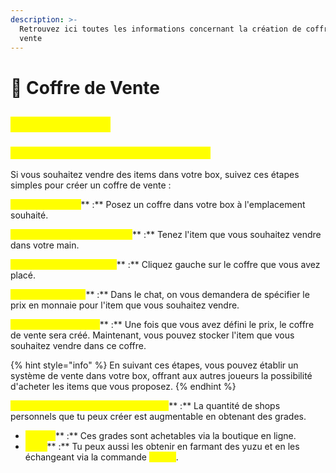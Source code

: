 ```yaml
---
description: >-
  Retrouvez ici toutes les informations concernant la création de coffre de
  vente
---
```


# 🎁 Coffre de Vente

## <mark style="color:yellow;">Coffre de Vente</mark>

### <mark style="color:yellow;">C</mark><mark style="color:yellow;">**réer un Coffre de Vente dans votre Box**</mark>

Si vous souhaitez vendre des items dans votre box, suivez ces étapes simples pour créer un coffre de vente : &#x20;

<mark style="color:yellow;">**Placez un Coffre**</mark>** :** Posez un coffre dans votre box à l'emplacement souhaité.

<mark style="color:yellow;">**Sélectionnez l'Item à Vendre**</mark>** :** Tenez l'item que vous souhaitez vendre dans votre main.

<mark style="color:yellow;">**Clic Gauche sur le Coffre**</mark>** :** Cliquez gauche sur le coffre que vous avez placé.

<mark style="color:yellow;">**Choisissez le Prix**</mark>** :** Dans le chat, on vous demandera de spécifier le prix en monnaie pour l'item que vous souhaitez vendre.

<mark style="color:yellow;">**Coffre de Vente Créé**</mark>** :** Une fois que vous avez défini le prix, le coffre de vente sera créé. Maintenant, vous pouvez stocker l'item que vous souhaitez vendre dans ce coffre.

{% hint style="info" %}
En suivant ces étapes, vous pouvez établir un système de vente dans votre box, offrant aux autres joueurs la possibilité d'acheter les items que vous proposez.
{% endhint %}

<mark style="color:yellow;">**Augmentation de la capacité de shop**</mark>** :** La quantité de shops personnels que tu peux créer est augmentable en obtenant des grades.

* <mark style="color:yellow;">**Achats**</mark>** :** Ces grades sont achetables via la boutique en ligne.
* <mark style="color:yellow;">**Farm**</mark>** :** Tu peux aussi les obtenir en farmant des yuzu et en les échangeant via la commande <mark style="color:yellow;">**`/ranks`**</mark>.
